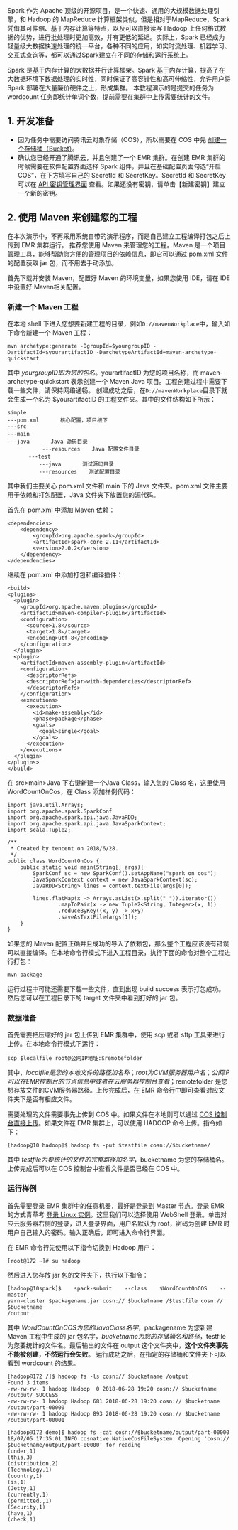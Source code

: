 Spark 作为 Apache 顶级的开源项目，是一个快速、通用的大规模数据处理引擎，和 Hadoop 的 MapReduce 计算框架类似，但是相对于MapReduce，Spark 凭借其可伸缩、基于内存计算等特点，以及可以直接读写 Hadoop 上任何格式数据的优势，进行批处理时更加高效，并有更低的延迟。实际上，Spark 已经成为轻量级大数据快速处理的统一平台，各种不同的应用，如实时流处理、机器学习、交互式查询等，都可以通过Spark建立在不同的存储和运行系统上。

Spark 是基于内存计算的大数据并行计算框架。Spark 基于内存计算，提高了在大数据环境下数据处理的实时性，同时保证了高容错性和高可伸缩性，允许用户将 Spark 部署在大量廉价硬件之上，形成集群。
本教程演示的是提交的任务为 wordcount 任务即统计单词个数，提前需要在集群中上传需要统计的文件。

## 1.	开发准备
- 因为任务中需要访问腾讯云对象存储（COS），所以需要在 COS 中先 [创建一个存储桶（Bucket）](https://cloud.tencent.com/document/product/436/6232)。
- 确认您已经开通了腾讯云，并且创建了一个 EMR 集群。在创建 EMR 集群的时候需要在软件配置界面选择 Spark 组件，并且在基础配置页面勾选“开启COS”，在下方填写自己的 SecretId 和 SecretKey。SecretId 和 SecretKey 可以在 [API 密钥管理界面](https://console.cloud.tencent.com/cam/capi) 查看。如果还没有密钥，请单击【新建密钥】建立一个新的密钥。

## 2.	使用 Maven 来创建您的工程
在本次演示中，不再采用系统自带的演示程序，而是自己建立工程编译打包之后上传到 EMR 集群运行。
推荐您使用 Maven 来管理您的工程。Maven 是一个项目管理工具，能够帮助您方便的管理项目的依赖信息，即它可以通过 pom.xml 文件的配置获取 jar 包，而不用去手动添加。

首先下载并安装 Maven，配置好 Maven 的环境变量，如果您使用 IDE，请在 IDE 中设置好 Maven相关配置。

###	 新建一个 Maven 工程

在本地 shell 下进入您想要新建工程的目录，例如`D://mavenWorkplace`中，输入如下命令新建一个 Maven 工程：
```
mvn archetype:generate -DgroupId=$yourgroupID -DartifactId=$yourartifactID -DarchetypeArtifactId=maven-archetype-quickstart
```
其中 $yourgroupID 即为您的包名。$yourartifactID 为您的项目名称，而 maven-archetype-quickstart 表示创建一个 Maven Java 项目。工程创建过程中需要下载一些文件，请保持网络通畅。
创建成功之后，在`D://mavenWorkplace`目录下就会生成一个名为 $yourartifactID 的工程文件夹。其中的文件结构如下所示：
```
simple
---pom.xml　　　　核心配置，项目根下
---src
---main　　　　　　
---java　　　　Java 源码目录
　　      　---resources　  Java 配置文件目录
　　　　---test
　　　　　　---java　　　　测试源码目录
　　　　　　---resources　  测试配置目录
```
其中我们主要关心 pom.xml 文件和 main 下的 Java 文件夹。pom.xml 文件主要用于依赖和打包配置，Java 文件夹下放置您的源代码。

首先在 pom.xml 中添加 Maven 依赖：
```
<dependencies>
    <dependency>
        <groupId>org.apache.spark</groupId>
        <artifactId>spark-core_2.11</artifactId>
        <version>2.0.2</version>
    </dependency>
</dependencies>
```
继续在 pom.xml 中添加打包和编译插件：
```
<build>
<plugins>
  <plugin>
    <groupId>org.apache.maven.plugins</groupId>
    <artifactId>maven-compiler-plugin</artifactId>
    <configuration>
      <source>1.8</source>
      <target>1.8</target>
      <encoding>utf-8</encoding>
    </configuration>
  </plugin>
  <plugin>
    <artifactId>maven-assembly-plugin</artifactId>
    <configuration>
      <descriptorRefs>
      <descriptorRef>jar-with-dependencies</descriptorRef>
      </descriptorRefs>
    </configuration>
    <executions>
      <execution>
        <id>make-assembly</id>
        <phase>package</phase>
        <goals>
          <goal>single</goal>
        </goals>
      </execution>
    </executions>
  </plugin>
</plugins>
</build>
```
在 src>main>Java 下右键新建一个Java Class，输入您的 Class 名，这里使用 WordCountOnCos，在 Class 添加样例代码：
```
import java.util.Arrays;
import org.apache.spark.SparkConf
import org.apache.spark.api.java.JavaRDD;
import org.apache.spark.api.java.JavaSparkContext;
import scala.Tuple2;

/**
 * Created by tencent on 2018/6/28.
 */
public class WordCountOnCos {
    public static void main(String[] args){
        SparkConf sc = new SparkConf().setAppName("spark on cos");
        JavaSparkContext context = new JavaSparkContext(sc);
        JavaRDD<String> lines = context.textFile(args[0]);

        lines.flatMap(x -> Arrays.asList(x.split(" ")).iterator())
                .mapToPair(x -> new Tuple2<String, Integer>(x, 1))
                .reduceByKey((x, y) -> x+y)
                .saveAsTextFile(args[1]);
    }
}
```
如果您的 Maven 配置正确并且成功的导入了依赖包，那么整个工程应该没有错误可以直接编译。在本地命令行模式下进入工程目录，执行下面的命令对整个工程进行打包：

`mvn package`

运行过程中可能还需要下载一些文件，直到出现 build success 表示打包成功。然后您可以在工程目录下的 target 文件夹中看到打好的 jar 包。

### 数据准备
首先需要把压缩好的 jar 包上传到 EMR 集群中，使用 scp 或者 sftp 工具来进行上传。在本地命令行模式下运行：

`scp $localfile root@公网IP地址:$remotefolder`

其中，$localfile 是您的本地文件的路径加名称；root 为 CVM 服务器用户名；公网 IP 可以在 EMR 控制台的节点信息中或者在云服务器控制台查看；$remotefolder 是您想存放文件的CVM服务器路径。上传完成后，在 EMR 命令行中即可查看对应文件夹下是否有相应文件。

需要处理的文件需要事先上传到 COS 中。如果文件在本地则可以通过 [COS 控制台直接上传](https://cloud.tencent.com/document/product/436/13321)。如果文件在 EMR 集群上，可以使用 HADOOP 命令上传。指令如下：
```
[hadoop@10 hadoop]$ hadoop fs -put $testfile cosn://$bucketname/
```
其中 $testfile 为要统计的文件的完整路径加名字，$bucketname 为您的存储桶名。上传完成后可以在 COS 控制台中查看文件是否已经在 COS 中。

### 运行样例
首先需要登录 EMR 集群中的任意机器，最好是登录到 Master 节点。登录 EMR 的方式青草考 [登录 Linux 实例](https://cloud.tencent.com/document/product/213/5436)。这里我们可以选择使用 WebShell 登录。单击对应云服务器右侧的登录，进入登录界面，用户名默认为 root，密码为创建 EMR 时用户自己输入的密码。输入正确后，即可进入命令行界面。

在 EMR 命令行先使用以下指令切换到 Hadoop 用户：

`[root@172 ~]# su hadoop`

然后进入您存放 jar 包的文件夹下，执行以下指令：
```
[hadoop@10spark]$    spark-submit    --class    $WordCountOnCOS    --master 
yarn-cluster $packagename.jar cosn:// $bucketname /$testfile cosn:// $bucketname 
/output
```
其中 $WordCountOnCOS 为您的 Java Class 名字，$packagename 为您新建 Maven 工程中生成的 jar 包名字，$bucketname 为您的存储桶名和路径，$testfile 为您要统计的文件名。最后输出的文件在 output 这个文件夹中，**这个文件夹事先不能被创建，不然运行会失败**。
运行成功之后，在指定的存储桶和文件夹下可以看到 wordcount 的结果。
```
[hadoop@172 /]$ hadoop fs -ls cosn:// $bucketname /output
Found 3 items
-rw-rw-rw- 1 hadoop Hadoop  0 2018-06-28 19:20 cosn:// $bucketname /output/_SUCCESS
-rw-rw-rw- 1 hadoop Hadoop 681 2018-06-28 19:20 cosn:// $bucketname /output/part-00000
-rw-rw-rw- 1 hadoop Hadoop 893 2018-06-28 19:20 cosn:// $bucketname /output/part-00001

[hadoop@172 demo]$ hadoop fs -cat cosn://$bucketname/output/part-00000
18/07/05 17:35:01 INFO cosnative.NativeCosFileSystem: Opening 'cosn:// $bucketname/output/part-00000' for reading
(under,1)
(this,3)
(distribution,2)
(Technology,1)
(country,1)
(is,1)
(Jetty,1)
(currently,1)
(permitted.,1)
(Security,1)
(have,1)
(check,1)
```
